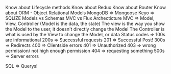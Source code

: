 Know about Lifecycle methods
Know about Redux
Know about Router
Know about ORM - Object Relational Models
MongoDB => Mongoose
Keyo => SQLIZE
Models vs Schemas
MVC vs Flux Archecticture
MVC => Model, View, Controller (Model is the data, the state)
The view is the way you show the Model to the user, it doesn't directly change the Model
The Controller is what is used by the View to change the Model, or data
Status codes =>
100s are informational
200s => Successful requests
201 => Successful Post!
300s => Redirects
400 => Clientside errors
401 => Unauthorized
403 => wrong permission/ not high enough permission
404 => requesting something
500s => Server errors

SQL => Querys!
